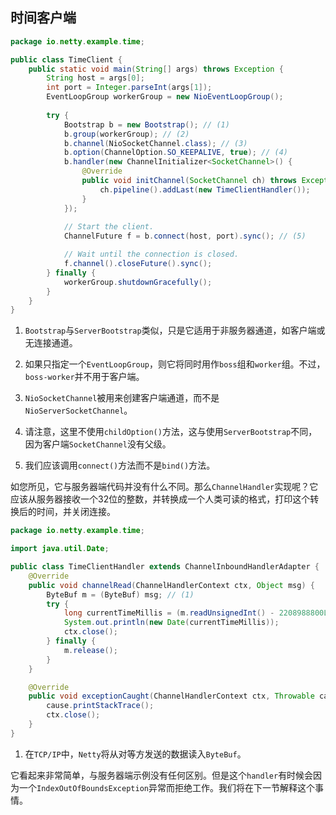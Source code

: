 ## 时间客户端

```java
package io.netty.example.time;

public class TimeClient {
    public static void main(String[] args) throws Exception {
        String host = args[0];
        int port = Integer.parseInt(args[1]);
        EventLoopGroup workerGroup = new NioEventLoopGroup();
        
        try {
            Bootstrap b = new Bootstrap(); // (1)
            b.group(workerGroup); // (2)
            b.channel(NioSocketChannel.class); // (3)
            b.option(ChannelOption.SO_KEEPALIVE, true); // (4)
            b.handler(new ChannelInitializer<SocketChannel>() {
                @Override
                public void initChannel(SocketChannel ch) throws Exception {
                    ch.pipeline().addLast(new TimeClientHandler());
                }
            });
            
            // Start the client.
            ChannelFuture f = b.connect(host, port).sync(); // (5)

            // Wait until the connection is closed.
            f.channel().closeFuture().sync();
        } finally {
            workerGroup.shutdownGracefully();
        }
    }
}
```

1. `Bootstrap`与`ServerBootstrap`类似，只是它适用于非服务器通道，如客户端或无连接通道。

2. 如果只指定一个`EventLoopGroup`，则它将同时用作`boss`组和`worker`组。不过，`boss-worker`并不用于客户端。

3. `NioSocketChannel`被用来创建客户端通道，而不是`NioServerSocketChannel`。

4. 请注意，这里不使用`childOption()`方法，这与使用`ServerBootstrap`不同，因为客户端`SocketChannel`没有父级。

5. 我们应该调用`connect()`方法而不是`bind()`方法。

如您所见，它与服务器端代码并没有什么不同。那么`ChannelHandler`实现呢？它应该从服务器接收一个32位的整数，并转换成一个人类可读的格式，打印这个转换后的时间，并关闭连接。

```java
package io.netty.example.time;

import java.util.Date;

public class TimeClientHandler extends ChannelInboundHandlerAdapter {
    @Override
    public void channelRead(ChannelHandlerContext ctx, Object msg) {
        ByteBuf m = (ByteBuf) msg; // (1)
        try {
            long currentTimeMillis = (m.readUnsignedInt() - 2208988800L) * 1000L;
            System.out.println(new Date(currentTimeMillis));
            ctx.close();
        } finally {
            m.release();
        }
    }

    @Override
    public void exceptionCaught(ChannelHandlerContext ctx, Throwable cause) {
        cause.printStackTrace();
        ctx.close();
    }
}
```

1. 在`TCP/IP`中，`Netty`将从对等方发送的数据读入`ByteBuf`。

它看起来非常简单，与服务器端示例没有任何区别。但是这个`handler`有时候会因为一个`IndexOutOfBoundsException`异常而拒绝工作。我们将在下一节解释这个事情。